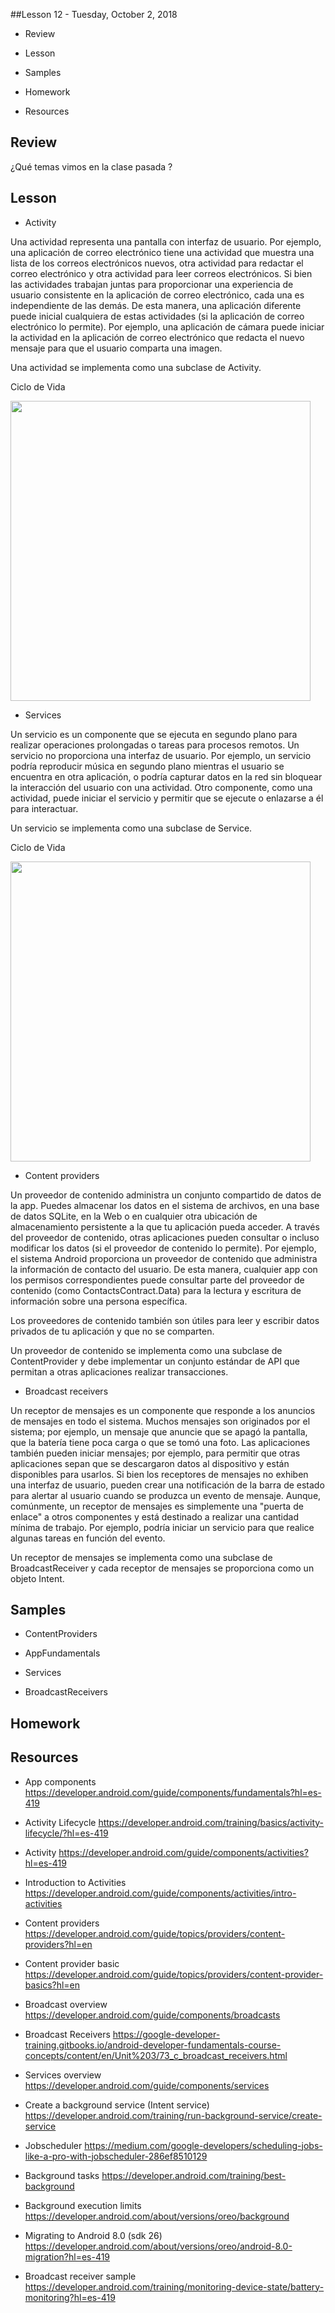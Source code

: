 ##Lesson 12 - Tuesday, October 2, 2018 

- Review

- Lesson

- Samples

- Homework

- Resources

## Review

¿Qué temas vimos en la clase pasada ?

## Lesson

- Activity

Una actividad representa una pantalla con interfaz de usuario. Por ejemplo, una aplicación de correo electrónico tiene una actividad que muestra una lista de los correos electrónicos nuevos, otra actividad para redactar el correo electrónico y otra actividad para leer correos electrónicos. Si bien las actividades trabajan juntas para proporcionar una experiencia de usuario consistente en la aplicación de correo electrónico, cada una es independiente de las demás. De esta manera, una aplicación diferente puede inicial cualquiera de estas actividades (si la aplicación de correo electrónico lo permite). Por ejemplo, una aplicación de cámara puede iniciar la actividad en la aplicación de correo electrónico que redacta el nuevo mensaje para que el usuario comparta una imagen.

Una actividad se implementa como una subclase de Activity.

Ciclo de Vida 

 <img src="https://developer.android.com/images/service_lifecycle.png?hl=es-419" height="480"/>
 
- Services 

Un servicio es un componente que se ejecuta en segundo plano para realizar operaciones prolongadas o tareas para procesos remotos. Un servicio no proporciona una interfaz de usuario. Por ejemplo, un servicio podría reproducir música en segundo plano mientras el usuario se encuentra en otra aplicación, o podría capturar datos en la red sin bloquear la interacción del usuario con una actividad. Otro componente, como una actividad, puede iniciar el servicio y permitir que se ejecute o enlazarse a él para interactuar.

Un servicio se implementa como una subclase de Service.

Ciclo de Vida 

 <img src="https://developer.android.com/images/service_lifecycle.png?hl=es-419" height="480"/>
 
- Content providers

Un proveedor de contenido administra un conjunto compartido de datos de la app. Puedes almacenar los datos en el sistema de archivos, en una base de datos SQLite, en la Web o en cualquier otra ubicación de almacenamiento persistente a la que tu aplicación pueda acceder. A través del proveedor de contenido, otras aplicaciones pueden consultar o incluso modificar los datos (si el proveedor de contenido lo permite). Por ejemplo, el sistema Android proporciona un proveedor de contenido que administra la información de contacto del usuario. De esta manera, cualquier app con los permisos correspondientes puede consultar parte del proveedor de contenido (como ContactsContract.Data) para la lectura y escritura de información sobre una persona específica.

Los proveedores de contenido también son útiles para leer y escribir datos privados de tu aplicación y que no se comparten. 

Un proveedor de contenido se implementa como una subclase de ContentProvider y debe implementar un conjunto estándar de API que permitan a otras aplicaciones realizar transacciones.

- Broadcast receivers

Un receptor de mensajes es un componente que responde a los anuncios de mensajes en todo el sistema. Muchos mensajes son originados por el sistema; por ejemplo, un mensaje que anuncie que se apagó la pantalla, que la batería tiene poca carga o que se tomó una foto. Las aplicaciones también pueden iniciar mensajes; por ejemplo, para permitir que otras aplicaciones sepan que se descargaron datos al dispositivo y están disponibles para usarlos. Si bien los receptores de mensajes no exhiben una interfaz de usuario, pueden crear una notificación de la barra de estado para alertar al usuario cuando se produzca un evento de mensaje. Aunque, comúnmente, un receptor de mensajes es simplemente una "puerta de enlace" a otros componentes y está destinado a realizar una cantidad mínima de trabajo. Por ejemplo, podría iniciar un servicio para que realice algunas tareas en función del evento.

Un receptor de mensajes se implementa como una subclase de BroadcastReceiver y cada receptor de mensajes se proporciona como un objeto Intent. 

## Samples

- ContentProviders

- AppFundamentals

- Services

- BroadcastReceivers

## Homework

## Resources

- App components https://developer.android.com/guide/components/fundamentals?hl=es-419

- Activity Lifecycle https://developer.android.com/training/basics/activity-lifecycle/?hl=es-419

- Activity https://developer.android.com/guide/components/activities?hl=es-419

- Introduction to Activities https://developer.android.com/guide/components/activities/intro-activities

- Content providers https://developer.android.com/guide/topics/providers/content-providers?hl=en

- Content provider basic https://developer.android.com/guide/topics/providers/content-provider-basics?hl=en

- Broadcast overview https://developer.android.com/guide/components/broadcasts

- Broadcast Receivers https://google-developer-training.gitbooks.io/android-developer-fundamentals-course-concepts/content/en/Unit%203/73_c_broadcast_receivers.html

- Services overview https://developer.android.com/guide/components/services

- Create a background service (Intent service) https://developer.android.com/training/run-background-service/create-service

- Jobscheduler https://medium.com/google-developers/scheduling-jobs-like-a-pro-with-jobscheduler-286ef8510129

- Background tasks https://developer.android.com/training/best-background

- Background execution limits https://developer.android.com/about/versions/oreo/background

- Migrating to Android 8.0 (sdk 26) https://developer.android.com/about/versions/oreo/android-8.0-migration?hl=es-419

- Broadcast receiver sample https://developer.android.com/training/monitoring-device-state/battery-monitoring?hl=es-419



